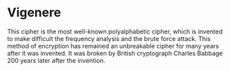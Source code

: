 # Vigenere
  This cipher is the most well-known polyalphabetic cipher, which is invented to make difficult the frequency analysis and the brute force attack.
	This method of encryption has remained an unbreakable cipher for many years after it was invented. It was broken by British cryptograph Charles Babbage 200 years later after the invention.
  

